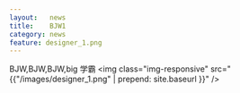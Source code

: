 ```yaml
--- 
layout:   news
title:    BJW1
category: news
feature: designer_1.png
---
```


BJW,BJW,BJW,big 学霸 <!--break-->
<img class="img-responsive" src="{{"/images/designer_1.png" | prepend: site.baseurl }}" />
